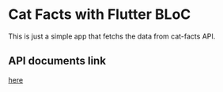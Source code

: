 # Cat Facts with Flutter BLoC

This is just a simple app that fetchs the data from cat-facts API.

## API documents link
[here](https://alexwohlbruck.github.io/cat-facts/docs/)


